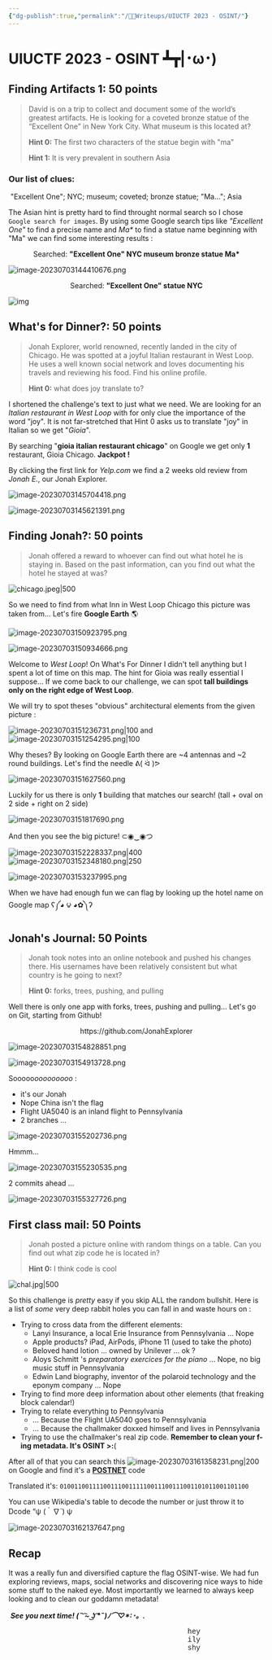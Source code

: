 ```yaml
---
{"dg-publish":true,"permalink":"/👩‍🏫Writeups/UIUCTF 2023 - OSINT/"}
---
```


# UIUCTF 2023 - OSINT ┻┳|･ω･)

## Finding Artifacts 1: 50 points

> David is on a trip to collect and document some of the world’s greatest artifacts. He is looking for a coveted bronze statue of the “Excellent One” in New York City. What museum is this located at?
>
> **Hint 0:**
> The first two characters of the statue begin with "ma"
>
> **Hint 1:**
> It is very prevalent in southern Asia

### Our list of clues:

​	"Excellent One"; NYC; museum; coveted; bronze statue; "Ma..."; Asia

The Asian hint is pretty hard to find throught normal search so I chose `Google search for images`. By using some Google search tips like *"Excellent One"* to find a precise name and *Ma\** to find a statue name beginning with "Ma" we can find some interesting results :

<center>Searched: <b>"Excellent One" NYC museum bronze statue Ma*</b></center>

![image-20230703144410676.png](/img/user/imgTypora/image-20230703144410676.png)

<center>Searched: <b>"Excellent One" statue NYC</b></center>

![img](https://cdn.discordapp.com/attachments/1109186533854019664/1124652569843732510/image.png)



## What's for Dinner?: 50 points

> Jonah Explorer, world renowned, recently landed in the city of Chicago. He was spotted at a joyful Italian restaurant in West Loop. He uses a well known social network and loves documenting his travels and reviewing his food. Find his online profile.
>
> **Hint 0:**
> what does joy translate to?

I shortened the challenge's text to just what we need. We are looking for an *Italian restaurant in West Loop* with for only clue the importance of the word "joy". It is not far-stretched that Hint 0 asks us to translate "joy" in Italian so we get "*Gioia*".

By searching "**gioia italian restaurant chicago**" on Google we get only **1** restaurant, Gioia Chicago. **Jackpot !**

By clicking the first link for *Yelp.com* we find a 2 weeks old review from *Jonah E.*, our Jonah Explorer.

![image-20230703145704418.png](/img/user/imgTypora/image-20230703145704418.png)

![image-20230703145621391.png](/img/user/imgTypora/image-20230703145621391.png)







## Finding Jonah?: 50 points

> Jonah offered a reward to whoever can find out what hotel he is staying in. Based on the past information, can you find out what the hotel he stayed at was?

![chicago.jpeg|500](/img/user/imgTypora/chicago.jpeg)

So we need to find from what Inn in West Loop Chicago this picture was taken from... Let's fire **Google Earth** 🌎

![image-20230703150923795.png](/img/user/imgTypora/image-20230703150923795.png)

![image-20230703150934666.png](/img/user/imgTypora/image-20230703150934666.png)

Welcome to *West Loop*! On What's For Dinner I didn't tell anything but I spent a lot of time on this map. The hint for Gioia was really essential I suppose... If we come back to our challenge, we can spot **tall buildings only on the right edge of West Loop**.

We will try to spot theses "obvious" architectural elements from the given picture :

![image-20230703151236731.png|100](/img/user/imgTypora/image-20230703151236731.png) and ![image-20230703151254295.png|100](/img/user/imgTypora/image-20230703151254295.png)

Why theses? By looking on Google Earth there are ~4 antennas and ~2 round buildings. Let's find the needle ᕕ( ᐛ )ᕗ

![image-20230703151627560.png](/img/user/imgTypora/image-20230703151627560.png)

Luckily for us there is only **1** building that matches our search! (tall + oval on 2 side + right on 2 side)

![image-20230703151817690.png](/img/user/imgTypora/image-20230703151817690.png)

And then you see the big picture! ⊂◉‿◉つ

![image-20230703152228337.png|400](/img/user/imgTypora/image-20230703152228337.png) ![image-20230703152348180.png|250](/img/user/imgTypora/image-20230703152348180.png)

![image-20230703153237995.png](/img/user/imgTypora/image-20230703153237995.png)

When we have had enough fun we can flag by looking up the hotel name on Google map ʕ༼◕ ౪ ◕✿༽ʔ



## Jonah's Journal: 50 Points

> Jonah took notes into an online notebook and pushed his changes there. His usernames have been relatively consistent but what country is he going to next?
>
> **Hint 0:**
> forks, trees, pushing, and pulling

Well there is only one app with forks, trees, pushing and pulling... Let's go on Git, starting from Github!

<center>https://github.com/JonahExplorer</center>

![image-20230703154828851.png](/img/user/imgTypora/image-20230703154828851.png)

![image-20230703154913728.png](/img/user/imgTypora/image-20230703154913728.png)

Sooooo*ooooooooo* :

- it's our Jonah
- Nope China isn't the flag
- Flight UA5040 is an inland flight to Pennsylvania
- 2 branches ...

![image-20230703155202736.png](/img/user/imgTypora/image-20230703155202736.png)

Hmmm...

![image-20230703155230535.png](/img/user/imgTypora/image-20230703155230535.png)

2 commits ahead ...

![image-20230703155327726.png](/img/user/imgTypora/image-20230703155327726.png)





## First class mail: 50 Points

> Jonah posted a picture online with random things on a table. Can you find out what zip code he is located in?
>
> **Hint 0:**
> I think code is cool

![chal.jpg|500](/img/user/imgTypora/chal.jpg)

So this challenge is *pretty* easy if you skip ALL the random bullshit. Here is a list of *some* very deep rabbit holes you can fall in and waste hours on :

- Trying to cross data from the different elements:
	- Lanyi Insurance, a local Erie Insurance from Pennsylvania ... Nope
	- Apple products? iPad, AirPods, iPhone 11 (used to take the photo)
	- Beloved hand lotion ... owned by Unilever ... ok ?
	- Aloys Schmitt 's *preparatory exercices for the piano* ... Nope, no big music stuff in Pennsylvania
	- Edwin Land biography, inventor of the polaroid technology and the eponym company ... Nope
- Trying to find more deep information about other elements (that freaking block calendar!)
- Trying to relate everything to Pennsylvania
	- ... Because the Flight UA5040 goes to Pennsylvania
	- ... Because the challmaker doxxed himself and lives in Pennsylvania
- Trying to use the challmaker's real zip code. **Remember to clean your f-ing metadata. It's OSINT >:**(

After all of that you can search this ![image-20230703161358231.png|200](/img/user/imgTypora/image-20230703161358231.png) on Google and find it's a **[POSTNET](https://fr.wikipedia.org/wiki/Postnet)** code

Translated it's: ``0100110011110011100111110011100111001101011001101100``

You can use Wikipedia's table to decode the number or just throw it to Dcode  “ψ (｀∇´) ψ

![image-20230703162137647.png](/img/user/imgTypora/image-20230703162137647.png)





## Recap

It was a really fun and diversified capture the flag OSINT-wise. We had fun exploring reviews, maps, social networks and discovering nice ways to hide some stuff to the naked eye. Most importantly we learned to always keep looking and to clean our goddamn metadata!

​		***See you next time! (˵ ͡~ ͜ʖ ͡°˵)ﾉ⌒♡\*:･。.***

<p style="font-family:'Courier New',monospace;margin-left:70%">hey<br>ily<br>shy</p>






